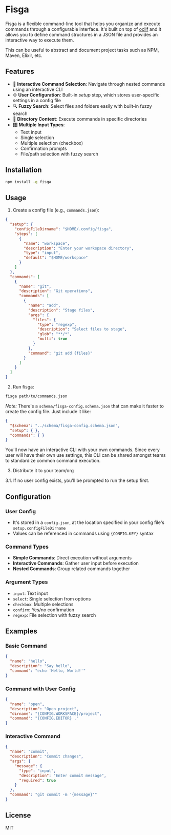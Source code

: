 # Fisga

Fisga is a flexible command-line tool that helps you organize and execute commands through a configurable interface. It's built on top of [oclif](https://oclif.io/) and it allows you to define command structures in a JSON file and provides an interactive way to execute them.

This can be useful to abstract and document project tasks such as NPM, Maven, Elixir, etc.

## Features

- 🎯 **Interactive Command Selection**: Navigate through nested commands using an interactive CLI
- ⚙️ **User Configuration**: Built-in _setup_ step, which stores user-specific settings in a config file
- 🔍 **Fuzzy Search**: Select files and folders easily with built-in fuzzy search
- 📁 **Directory Context**: Execute commands in specific directories
- 🎛️ **Multiple Input Types**:
  - Text input
  - Single selection
  - Multiple selection (checkbox)
  - Confirmation prompts
  - File/path selection with fuzzy search

## Installation

```bash
npm install -g fisga
```

## Usage

1. Create a config file (e.g., `commands.json`):
```json
{
  "setup": {
    "configFileDirname": "$HOME/.config/fisga",
    "steps": [
      {
        "name": "workspace",
        "description": "Enter your workspace directory",
        "type": "input",
        "default": "$HOME/workspace"
      }
    ]
  },
  "commands": [
    {
      "name": "git",
      "description": "Git operations",
      "commands": [
        {
          "name": "add",
          "description": "Stage files",
          "args": {
            "files": {
              "type": "regexp",
              "description": "Select files to stage",
              "glob": "**/*",
              "multi": true
            }
          },
          "command": "git add {files}"
        }
      ]
    }
  ]
}
```

2. Run fisga:
```bash
fisga path/to/commands.json
```

_Note:_ There's a `schema/fisga-config.schema.json` that can make it faster to create the config file. Just include it like:

```json
{
  "$schema": "../schema/fisga-config.schema.json",
  "setup": { },
  "commands": { }
}
```

You'll now have an interactive CLI with your own commands. Since every user will have their own use settings, this CLI can be shared amongst teams to standardize common command execution.

3. Distribute it to your team/org

3.1. If no user config exists, you'll be prompted to run the setup first.

## Configuration

### User Config
- It's stored in a `config.json`, at the location specified in your config file's `setup.configFileDirname`
- Values can be referenced in commands using `{CONFIG.KEY}` syntax

### Command Types
- **Simple Commands**: Direct execution without arguments
- **Interactive Commands**: Gather user input before execution
- **Nested Commands**: Group related commands together

### Argument Types
- `input`: Text input
- `select`: Single selection from options
- `checkbox`: Multiple selections
- `confirm`: Yes/no confirmation
- `regexp`: File selection with fuzzy search

## Examples

### Basic Command
```json
{
  "name": "hello",
  "description": "Say hello",
  "command": "echo 'Hello, World!'"
}
```

### Command with User Config
```json
{
  "name": "open",
  "description": "Open project",
  "dirname": "{CONFIG.WORKSPACE}/project",
  "command": "{CONFIG.EDITOR} ."
}
```

### Interactive Command
```json
{
  "name": "commit",
  "description": "Commit changes",
  "args": {
    "message": {
      "type": "input",
      "description": "Enter commit message",
      "required": true
    }
  },
  "command": "git commit -m '{message}'"
}
```

## License

MIT
